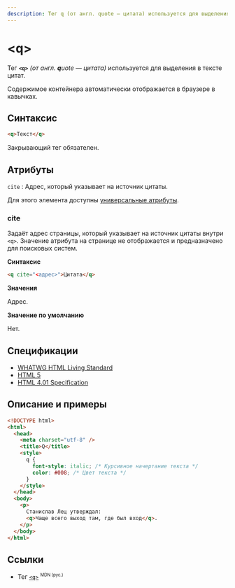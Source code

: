 ```yaml
---
description: Тег q (от англ. quote — цитата) используется для выделения в тексте цитат
---
```


# &lt;q&gt;

Тег **`<q>`** _(от англ. **q**uote — цитата)_ используется для выделения в тексте цитат.

Содержимое контейнера автоматически отображается в браузере в кавычках.

## Синтаксис

```html
<q>Текст</q>
```

Закрывающий тег обязателен.

## Атрибуты

`cite`
: Адрес, который указывает на источник цитаты.

Для этого элемента доступны [универсальные атрибуты](uni-attr.md).

### cite

Задаёт адрес страницы, который указывает на источник цитаты внутри `<q>`. Значение атрибута на странице не отображается и предназначено для поисковых систем.

**Синтаксис**

```html
<q cite="<адрес>">Цитата</q>
```

**Значения**

Адрес.

**Значение по умолчанию**

Нет.

## Спецификации

- [WHATWG HTML Living Standard](https://html.spec.whatwg.org/multipage/semantics.html#the-q-element)
- [HTML 5](http://www.w3.org/TR/html5/text-level-semantics.html#the-q-element)
- [HTML 4.01 Specification](http://www.w3.org/TR/html401/struct/text.html#h-9.2.2)

## Описание и примеры

```html
<!DOCTYPE html>
<html>
  <head>
    <meta charset="utf-8" />
    <title>Q</title>
    <style>
      q {
        font-style: italic; /* Курсивное начертание текста */
        color: #008; /* Цвет текста */
      }
    </style>
  </head>
  <body>
    <p>
      Станислав Лец утверждал:
      <q>Чаще всего выход там, где был вход</q>.
    </p>
  </body>
</html>
```

## Ссылки

- Тег [`<q>`](https://developer.mozilla.org/ru/docs/Web/HTML/Element/q) <sup><small>MDN (рус.)</small></sup>
